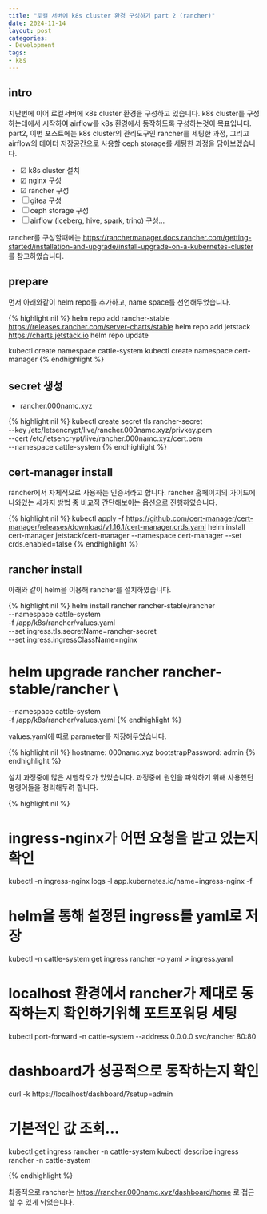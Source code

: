 ```yaml
---
title: "로컬 서버에 k8s cluster 환경 구성하기 part 2 (rancher)"
date: 2024-11-14
layout: post
categories: 
- Development
tags: 
- k8s
---
```



## intro
지난번에 이어 로컬서버에 k8s cluster 환경을 구성하고 있습니다. k8s cluster를 구성하는데에서 시작하여 airflow를 k8s 환경에서 동작하도록 구성하는것이 목표입니다. part2, 이번 포스트에는 k8s cluster의 관리도구인 rancher를 세팅한 과정, 그리고 airflow의 데이터 저장공간으로 사용할 ceph storage를 세팅한 과정을 담아보겠습니다.

-   ☑ k8s cluster 설치
-   ☑ nginx 구성
-   ☑ rancher 구성
-   ☐ gitea 구성
-   ☐ ceph storage 구성
-   ☐ airflow (iceberg, hive, spark, trino) 구성&#x2026;

rancher를 구성할때에는 https://ranchermanager.docs.rancher.com/getting-started/installation-and-upgrade/install-upgrade-on-a-kubernetes-cluster 를 참고하였습니다.

## prepare
먼저 아래와같이 helm repo를 추가하고, name space를 선언해두었습니다.

{% highlight nil %}
helm repo add rancher-stable https://releases.rancher.com/server-charts/stable
helm repo add jetstack https://charts.jetstack.io
helm repo update

kubectl create namespace cattle-system
kubectl create namespace cert-manager
{% endhighlight %}

## secret 생성
-   rancher.000namc.xyz

{% highlight nil %}
kubectl create secret tls rancher-secret \
  --key /etc/letsencrypt/live/rancher.000namc.xyz/privkey.pem \
  --cert /etc/letsencrypt/live/rancher.000namc.xyz/cert.pem \
  --namespace cattle-system
{% endhighlight %}

## cert-manager install
rancher에서 자체적으로 사용하는 인증서라고 합니다. rancher 홈페이지의 가이드에 나와있는 세가지 방법 중 비교적 간단해보이는 옵션으로 진행하였습니다. 

{% highlight nil %}
kubectl apply -f https://github.com/cert-manager/cert-manager/releases/download/v1.16.1/cert-manager.crds.yaml
helm install cert-manager jetstack/cert-manager --namespace cert-manager --set crds.enabled=false
{% endhighlight %}

## rancher install
아래와 같이 helm을 이용해 rancher를 설치하였습니다. 

{% highlight nil %}
helm install rancher rancher-stable/rancher \
  --namespace cattle-system \
  -f /app/k8s/rancher/values.yaml \
  --set ingress.tls.secretName=rancher-secret \
  --set ingress.ingressClassName=nginx

# helm upgrade rancher rancher-stable/rancher \
  --namespace cattle-system \
  -f /app/k8s/rancher/values.yaml
{% endhighlight %}

values.yaml에 따로 parameter를 저장해두었습니다.

{% highlight nil %}
hostname: 000namc.xyz
bootstrapPassword: admin
{% endhighlight %}

설치 과정중에 많은 시행착오가 있었습니다. 과정중에 원인을 파악하기 위해 사용했던 명령어들을 정리해두려 합니다.

{% highlight nil %}
# ingress-nginx가 어떤 요청을 받고 있는지 확인
kubectl -n ingress-nginx logs -l app.kubernetes.io/name=ingress-nginx -f

# helm을 통해 설정된 ingress를 yaml로 저장 
kubectl -n cattle-system get ingress rancher -o yaml > ingress.yaml

# localhost 환경에서 rancher가 제대로 동작하는지 확인하기위해 포트포워딩 세팅
kubectl port-forward -n cattle-system --address 0.0.0.0 svc/rancher 80:80

# dashboard가 성공적으로 동작하는지 확인 
curl -k https://localhost/dashboard/?setup=admin

# 기본적인 값 조회...
kubectl get ingress rancher -n cattle-system
kubectl describe ingress rancher -n cattle-system

{% endhighlight %}

최종적으로 rancher는 https://rancher.000namc.xyz/dashboard/home 로 접근할 수 있게 되었습니다. 
